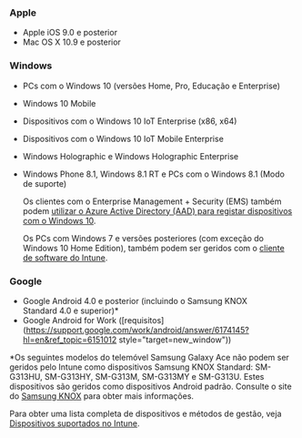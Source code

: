 

### <a name="apple"></a>Apple
  - Apple iOS 9.0 e posterior
  - Mac OS X 10.9 e posterior

### <a name="windows"></a>Windows
- PCs com o Windows 10 (versões Home, Pro, Educação e Enterprise)
- Windows 10 Mobile
- Dispositivos com o Windows 10 IoT Enterprise (x86, x64)
- Dispositivos com o Windows 10 IoT Mobile Enterprise
- Windows Holographic e Windows Holographic Enterprise
- Windows Phone 8.1, Windows 8.1 RT e PCs com o Windows 8.1 (Modo de suporte)

  Os clientes com o Enterprise Management + Security (EMS) também podem [utilizar o Azure Active Directory (AAD) para registar dispositivos com o Windows 10](/intune-classic/deploy-use/set-up-windows-device-management-with-microsoft-intune#azure-active-directory-enrollment).

  Os PCs com Windows 7 e versões posteriores (com exceção do Windows 10 Home Edition), também podem ser geridos com o [cliente de software do Intune](/intune-classic/deploy-use/manage-windows-pcs-with-microsoft-intune).

### <a name="google"></a>Google
- Google Android 4.0 e posterior (incluindo o Samsung KNOX Standard 4.0 e superior)*
- Google Android for Work ([requisitos](https://support.google.com/work/android/answer/6174145?hl=en&ref_topic=6151012 style="target=new_window"))

*Os seguintes modelos do telemóvel Samsung Galaxy Ace não podem ser geridos pelo Intune como dispositivos Samsung KNOX Standard: SM-G313HU, SM-G313HY, SM-G313M, SM-G313MY e SM-G313U. Estes dispositivos são geridos como dispositivos Android padrão. Consulte o site do [Samsung KNOX](https://www.samsungknox.com/en) para obter mais informações.

Para obter uma lista completa de dispositivos e métodos de gestão, veja [Dispositivos suportados no Intune](/intune/supported-devices-browsers#intune-supported-devices).
